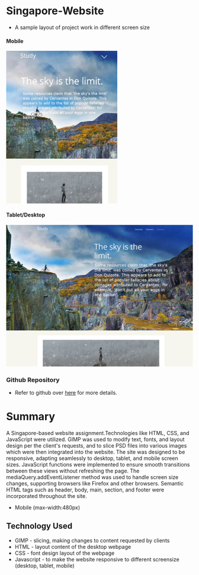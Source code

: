 # Singapore-Website

- A sample layout of project work in different screen size

#### Mobile

<img src="./images/mobile.jpg" alt="drawing" style="width:300px;"/>

#### Tablet/Desktop

<img src="./images/desktop.jpg" alt="drawing" style="width:600px;"/>

### Github Repository

- Refer to github over [here](https://github.com/xunne899/front-end-assignment) for more details.

# Summary

 A Singapore-based website assignment.Technologies like HTML, CSS, and JavaScript were utilized. GIMP was used to modify text, fonts, and layout design per the client's requests, and to slice PSD files into various images which were then integrated into the website. The site was designed to be responsive, adapting seamlessly to desktop, tablet, and mobile screen sizes. JavaScript functions were implemented to ensure smooth transitions between these views without refreshing the page. The mediaQuery.addEventListener method was used to handle screen size changes, supporting browsers like Firefox and other browsers. Semantic HTML tags such as header, body, main, section, and footer were incorporated throughout the site.

- Mobile (max-width:480px)

## Technology Used

- GIMP - slicing, making changes to content requested by clients
- HTML - layout content of the desktop webpage
- CSS - font design layout of the webpage
- Javascript - to make the website responsive to different screensize (desktop, tablet, mobile)
